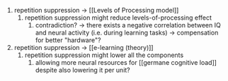 1. repetition suppression → [[Levels of Processing model]]
	1. repetition suppression might reduce levels-of-processing effect
		1. contradiction? → there exists a negative correlation between IQ and neural activity (i.e. during learning tasks) → compensation for better "hardware"?
2. repetition suppression → [[e-learning (theory)]]
	1. repetition suppression might lower all the components
		1. allowing more neural resources for [[germane cognitive load]] despite also lowering it per unit?